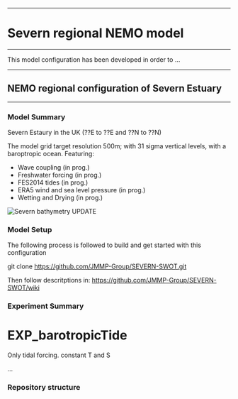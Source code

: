 ****************************
# Severn regional NEMO model
****************************

This model configuration has been developed in order to ...

*************************************************
## NEMO regional configuration of Severn Estuary
*************************************************

### Model Summary

Severn Estaury in the UK  (??E to ??E and ??N to ??N)

The model grid target resolution 500m; with 31 sigma vertical levels, with a baroptropic ocean. Featuring:

* Wave coupling (in prog.)
* Freshwater forcing (in prog.)
* FES2014 tides (in prog.)
* ERA5 wind and sea level pressure (in prog.)
* Wetting and Drying (in prog.)

![Severn bathymetry UPDATE](https://github.com/NOC-MSM/SEAsia/wiki/FIGURES/ACCORD_SEAsia_bathy.png)

### Model Setup

The following process is followed to build and get started with this configuration

git clone https://github.com/JMMP-Group/SEVERN-SWOT.git

Then follow descritptions in: https://github.com/JMMP-Group/SEVERN-SWOT/wiki


### Experiment Summary

EXP_barotropicTide
==================
Only tidal forcing. constant T and S


...

### Repository structure

